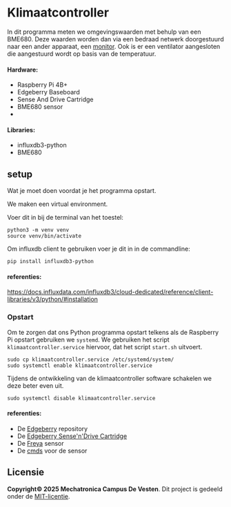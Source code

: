 # Klimaatcontroller
In dit programma meten we omgevingswaarden met behulp van een BME680. Deze waarden worden dan via een bedraad netwerk doorgestuurd naar een ander apparaat, een [monitor](https://github.com/DeVestenMechatronica/raspberrypi-iot-dashboard). Ook is er een ventilator aangesloten die aangestuurd wordt op basis van de temperatuur.

#### Hardware: 
- Raspberry Pi 4B+ 
- Edgeberry Baseboard
- Sense And Drive Cartridge
- BME680 sensor
- 

#### Libraries:
- influxdb3-python 
- BME680


## setup
Wat je moet doen voordat je het programma opstart.


We maken een virtual environment.


Voer dit in bij de terminal van het toestel:
```
python3 -m venv venv
source venv/bin/activate
```


Om influxdb client te gebruiken voer je dit in in de commandline:
```
pip install influxdb3-python
```
#### referenties:
https://docs.influxdata.com/influxdb3/cloud-dedicated/reference/client-libraries/v3/python/#installation 

### Opstart
Om te zorgen dat ons Python programma opstart telkens als de Raspberry Pi opstart gebruiken we `systemd`. We gebruiken het script `klimaatcontroller.service` hiervoor, dat het script `start.sh` uitvoert.
```
sudo cp klimaatcontroller.service /etc/systemd/system/
sudo systemctl enable klimaatcontroller.service
```
Tijdens de ontwikkeling van de klimaatcontroller software schakelen we deze beter even uit.
```
sudo systemctl disable klimaatcontroller.service
```

#### referenties:
- De [Edgeberry](https://github.com/Edgeberry) repository
- De [Edgeberry Sense'n'Drive Cartridge](https://github.com/Edgeberry/Edgeberry_SenseAndDrive_Cartridge)
- De [Freya](https://github.com/Freya-Vivariums/Freya-sensor) sensor
- De [cmds](https://learn.pimoroni.com/article/getting-started-with-bme680-breakout) voor de sensor

## Licensie
**Copyright© 2025 Mechatronica Campus De Vesten**. Dit project is gedeeld onder de [MIT-licentie](LICENSE.txt).

